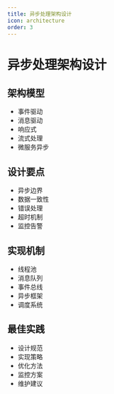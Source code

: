 ```yaml
---
title: 异步处理架构设计
icon: architecture
order: 3
---
```


# 异步处理架构设计

## 架构模型
- 事件驱动
- 消息驱动
- 响应式
- 流式处理
- 微服务异步

## 设计要点
- 异步边界
- 数据一致性
- 错误处理
- 超时机制
- 监控告警

## 实现机制
- 线程池
- 消息队列
- 事件总线
- 异步框架
- 调度系统

## 最佳实践
- 设计规范
- 实现策略
- 优化方法
- 监控方案
- 维护建议
